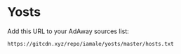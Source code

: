 # Yosts

Add this URL to your AdAway sources list:

    https://gitcdn.xyz/repo/iamale/yosts/master/hosts.txt
